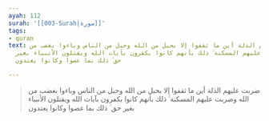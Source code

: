 ```yaml
---
ayah: 112
surah: '[[003-Surah|سورة]]'
tags:
- quran
text: ضربت عليهم الذلة أين ما ثقفوا إلا بحبل من الله وحبل من الناس وباءوا بغضب من
  الله وضربت عليهم المسكنة ۚ ذلك بأنهم كانوا يكفرون بآيات الله ويقتلون الأنبياء بغير
  حق ۚ ذلك بما عصوا وكانوا يعتدون

---
```

> ضربت عليهم الذلة أين ما ثقفوا إلا بحبل من الله وحبل من الناس وباءوا بغضب من الله وضربت عليهم المسكنة ۚ ذلك بأنهم كانوا يكفرون بآيات الله ويقتلون الأنبياء بغير حق ۚ ذلك بما عصوا وكانوا يعتدون
